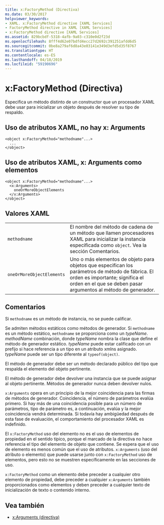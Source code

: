 ```yaml
---
title: x:FactoryMethod (Directiva)
ms.date: 03/30/2017
helpviewer_keywords:
- XAML. x:FactoryMethod directive [XAML Services]
- FactoryMethod directive in XAML [XAML Services]
- x:FactoryMethod directive [XAML Services]
ms.assetid: 829bcbdf-5318-4afb-9a03-c310e0d2f23d
ms.openlocfilehash: 8fff4d62e07bdfd4ecc27d2692c391251afdd6d5
ms.sourcegitcommit: 0be8a279af6d8a43e03141e349d3efd5d35f8767
ms.translationtype: HT
ms.contentlocale: es-ES
ms.lasthandoff: 04/18/2019
ms.locfileid: "59190696"
---
```

# <a name="xfactorymethod-directive"></a>x:FactoryMethod (Directiva)
Especifica un método distinto de un constructor que un procesador XAML debe usar para inicializar un objeto después de resolver su tipo de respaldo.  
  
## <a name="xaml-attribute-usage-no-xarguments"></a>Uso de atributos XAML, no hay x: Arguments  
  
```  
<object x:FactoryMethod="methodname"...>  
  ...  
</object>  
```  
  
## <a name="xaml-attribute-usage-xarguments-as-elements"></a>Uso de atributos XAML, x: Arguments como elementos  
  
```  
<object x:FactoryMethod="methodname"...>  
  <x:Arguments>  
    oneOrMoreObjectElements  
  </x:Arguments>  
</object>  
```  
  
## <a name="xaml-values"></a>Valores XAML  
  
|||  
|-|-|  
|`methodname`|El nombre del método de cadena de un método que llamen procesadores XAML para inicializar la instancia especificada como `object`. Vea la sección Comentarios.|  
|`oneOrMoreObjectElements`|Uno o más elementos de objeto para objetos que especifican los parámetros de método de fábrica. El orden es importante; significa el orden en el que se deben pasar argumentos al método de generador.|  
  
## <a name="remarks"></a>Comentarios  
 Si `methodname` es un método de instancia, no se puede calificar.  
  
 Se admiten métodos estáticos como métodos de generador. Si `methodname` es un método estático, `methodname` se proporciona como un *typeName*. *methodName* combinación, donde *typeName* nombra la clase que define el método de generador estático. *typeName* puede estar calificado con un prefijo si hace referencia a un tipo en un atributo xmlns asignado. *typeName* puede ser un tipo diferente al `typeof(object)`.  
  
 El método de generador debe ser un método declarado público del tipo que respalda el elemento del objeto pertinente.  
  
 El método de generador debe devolver una instancia que se puede asignar al objeto pertinente. Métodos de generador nunca deben devolver nulos.  
  
 `x:Arguments` opera en un principio de la mejor coincidencia para las firmas de métodos de generador. Coincidencia, el número de parámetros evalúa primero. Si hay más de una coincidencia posible para un número de parámetros, tipo de parámetro es, a continuación, evalúa y la mejor coincidencia vendrá determinada. Si todavía hay ambigüedad después de esta fase de evaluación, el comportamiento del procesador XAML es indefinido.  
  
 El `x:FactoryMethod` uso del elemento no es el uso de elementos de propiedad en el sentido típico, porque el marcado de la directiva no hace referencia el tipo del elemento de objeto que contiene. Se espera que el uso de elemento es menos común que el uso de atributos. `x:Arguments` (uso del atributo o elemento) que puede usarse junto con `x:FactoryMethod` uso de elementos, pero esto no se muestren específicamente en las secciones de uso.  
  
 `x:FactoryMethod` como un elemento debe preceder a cualquier otro elemento de propiedad, debe preceder a cualquier `x:Arguments` también proporcionados como elementos y deben preceder a cualquier texto de inicialización de texto o contenido interno.  
  
## <a name="see-also"></a>Vea también

- [x:Arguments (directiva)](x-arguments-directive.md)
